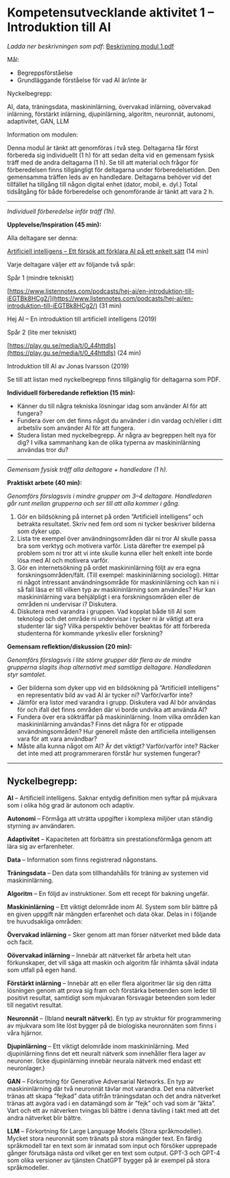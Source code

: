# Kompetensutvecklande aktivitet 1 – Introduktion till AI

_Ladda ner beskrivningen som pdf_:  [Beskrivning modul 1.pdf](https://github.com/wasp-ed/moduler/blob/main/filer/modul1.pdf)

Mål:

-   Begreppsförståelse
-   Grundläggande förståelse för vad AI är/inte är

Nyckelbegrepp:

AI, data, träningsdata, maskininlärning, övervakad inlärning, oövervakad inlärning, förstärkt inlärning, djupinlärning, algoritm, neuronnät, autonomi, adaptivitet, GAN, LLM

Information om modulen:

Denna modul är tänkt att genomföras i två steg. Deltagarna får först förbereda sig individuellt (1 h) för att sedan delta vid en gemensam fysisk träff med de andra deltagarna (1 h). Se till att material och frågor för förberedelsen finns tillgängligt för deltagarna under förberedelsetiden. Den gemensamma träffen leds av en handledare. Deltagarna behöver vid det tillfället ha tillgång till någon digital enhet (dator, mobil, e. dyl.) Total tidsåtgång för både förberedelse och genomförande är tänkt att vara 2 h.

----------

_Individuell förberedelse inför träff (1h)._

**Upplevelse/Inspiration (45 min):**

Alla deltagare ser denna:

[Artificiell intelligens – Ett försök att förklara AI på ett enkelt sätt](https://api.kaltura.nordu.net/p/315/sp/31500/embedIframeJs/uiconf_id/23450066/partner_id/315?iframeembed=true&playerId=kaltura_player&entry_id=0_s5gaq3u2&flashvars%5BstreamerType%5D=auto&flashvars%5BlocalizationCode%5D=en&flashvars%5BleadWithHTML5%5D=true&flashvars%5BsideBarContainer.plugin%5D=true&flashvars%5BsideBarContainer.position%5D=left&flashvars%5BsideBarContainer.clickToClose%5D=true&flashvars%5Bchapters.plugin%5D=true&flashvars%5Bchapters.layout%5D=vertical&flashvars%5Bchapters.thumbnailRotator%5D=false&flashvars%5BstreamSelector.plugin%5D=true&flashvars%5BEmbedPlayer.SpinnerTarget%5D=videoHolder&flashvars%5BdualScreen.plugin%5D=true&flashvars%5Bhotspots.plugin%5D=1&flashvars%5BKaltura.addCrossoriginToIframe%5D=true&&wid=0_zzcork45)  (14 min)

Varje deltagare väljer  _ett_  av följande två spår:

Spår 1 (mindre tekniskt)

[https://www.listennotes.com/podcasts/hej-ai/en-introduktion-till-iEGTBk8HCg2/](https://www.listennotes.com/podcasts/hej-ai/en-introduktion-till-iEGTBk8HCg2/)  (31 min)

Hej AI – En introduktion till artificiell intelligens (2019)

Spår 2 (lite mer tekniskt)

[https://play.gu.se/media/t/0_44httdls](https://play.gu.se/media/t/0_44httdls)  (24 min)

Introduktion till AI av Jonas Ivarsson (2019)

Se till att listan med nyckelbegrepp finns tillgänglig för deltagarna som PDF.

**Individuell förberedande reflektion (15 min):**

-   Känner du till några tekniska lösningar idag som använder AI för att fungera?
-   Fundera över om det finns något du använder i din vardag och/eller i ditt arbetsliv som använder AI för att fungera.
-   Studera listan med nyckelbegrepp. Är några av begreppen helt nya för dig? I vilka sammanhang kan de olika typerna av maskininlärning användas tror du?

----------

_Gemensam fysisk träff alla deltagare + handledare (1 h)._

**Praktiskt arbete (40 min):**

_Genomförs förslagsvis i mindre grupper om 3–4 deltagare. Handledaren går runt mellan grupperna och ser till att alla kommer i gång._

1.  Gör en bildsökning på internet på orden ”Artificiell intelligens” och betrakta resultatet. Skriv ned fem ord som ni tycker beskriver bilderna som dyker upp.
2.  Lista tre exempel över användningsområden där ni tror AI skulle passa bra som verktyg och motivera varför. Lista därefter tre exempel på problem som ni tror att vi inte skulle kunna eller helt enkelt inte borde lösa med AI och motivera varför.
3.  Gör en internetsökning på ordet maskininlärning följt av era egna forskningsområden/fält. (Till exempel: maskininlärning sociologi). Hittar ni något intressant användningsområde för maskininlärning och kan ni i så fall läsa er till vilken typ av maskininlärning som användes? Hur kan maskininlärning vara behjälpligt i era forskningsområden eller de områden ni undervisar i? Diskutera.
4.  Diskutera med varandra i gruppen. Vad kopplat både till AI som teknologi och det område ni undervisar i tycker ni är viktigt att era studenter lär sig? Vilka perspektiv behöver beaktas för att förbereda studenterna för kommande yrkesliv eller forskning?

**Gemensam reflektion/diskussion (20 min):**

_Genomförs förslagsvis i lite större grupper där flera av de mindre grupperna slagits ihop alternativt med samtliga deltagare. Handledaren styr samtalet._

-   Ger bilderna som dyker upp vid en bildsökning på ”Artificiell intelligens” en representativ bild av vad AI är tycker ni? Varför/varför inte?
-   Jämför era listor med varandra i grupp. Diskutera vad AI bör användas för och ifall det finns områden där vi borde undvika att använda AI?
-   Fundera över era sökträffar på maskininlärning. Inom vilka områden kan maskininlärning användas? Finns det några för er otippade användningsområden? Hur generell måste den artificiella intelligensen vara för att vara användbar?
-   Måste alla kunna något om AI? Är det viktigt? Varför/varför inte? Räcker det inte med att programmeraren förstår hur systemen fungerar?

----------

## Nyckelbegrepp:

**AI**  – Artificiell intelligens. Saknar entydig definition men syftar på mjukvara som i olika hög grad är autonom och adaptiv.

**Autonomi**  – Förmåga att uträtta uppgifter i komplexa miljöer utan ständig styrning av användaren.

**Adaptivitet**  – Kapaciteten att förbättra sin prestationsförmåga genom att lära sig av erfarenheter.

**Data**  – Information som finns registrerad någonstans.

**Träningsdata**  – Den data som tillhandahålls för träning av systemen vid maskininlärning.

**Algoritm**  – En följd av instruktioner. Som ett recept för bakning ungefär.

**Maskininlärning**  – Ett viktigt delområde inom AI. System som blir bättre på en given uppgift när mängden erfarenhet och data ökar. Delas in i följande tre huvudsakliga områden:

**Övervakad inlärning**  – Sker genom att man förser nätverket med både data och facit.

**Oövervakad inlärning**  – Innebär att nätverket får arbeta helt utan förkunskaper, det vill säga att maskin och algoritm får inhämta såväl indata som utfall på egen hand.

**Förstärkt inlärning**  – Innebär att en eller flera algoritmer lär sig den rätta lösningen genom att prova sig fram och förstärka beteenden som leder till positivt resultat, samtidigt som mjukvaran försvagar beteenden som leder till negativt resultat.

**Neuronnät**  – (Ibland  **neuralt nätverk**). En typ av struktur för programmering av mjukvara som lite löst bygger på de biologiska neuronnäten som finns i våra hjärnor.

**Djupinlärning**  – Ett viktigt delområde inom maskininlärning. Med djupinlärning finns det ett neuralt nätverk som innehåller flera lager av neuroner. (Icke djupinlärning innebär neurala nätverk med endast ett neuronlager.)

**GAN**  – Förkortning för Generative Adversarial Networks. En typ av maskininlärning där två neuronnät tävlar mot varandra. Det ena nätverket tränas att skapa ”fejkad” data utifrån träningsdatan och det andra nätverket tränas att avgöra vad i en datamängd som är ”fejk” och vad som är ”äkta”. Vart och ett av nätverken tvingas bli bättre i denna tävling i takt med att det andra nätverket blir bättre.

**LLM**  – Förkortning för Large Language Models (Stora språkmodeller). Mycket stora neuronnät som tränats på stora mängder text. En färdig språkmodell tar en text som är inmatad som input och försöker upprepade gånger förutsäga nästa ord vilket ger en text som output. GPT-3 och GPT-4 som olika versioner av tjänsten ChatGPT bygger på är exempel på stora språkmodeller.
